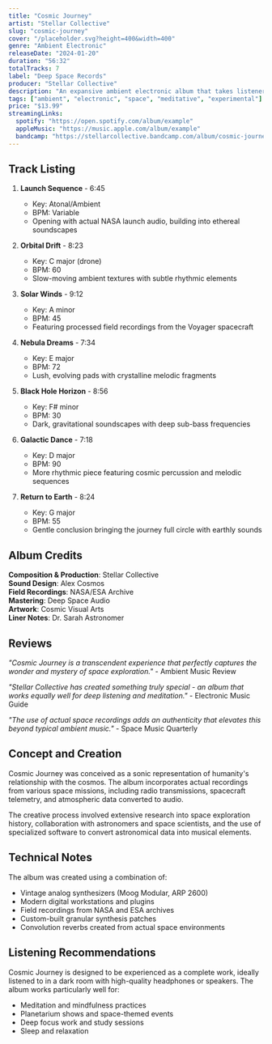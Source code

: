 ```yaml
---
title: "Cosmic Journey"
artist: "Stellar Collective"
slug: "cosmic-journey"
cover: "/placeholder.svg?height=400&width=400"
genre: "Ambient Electronic"
releaseDate: "2024-01-20"
duration: "56:32"
totalTracks: 7
label: "Deep Space Records"
producer: "Stellar Collective"
description: "An expansive ambient electronic album that takes listeners on a journey through the cosmos. Featuring field recordings from space missions, synthesized soundscapes, and meditative compositions."
tags: ["ambient", "electronic", "space", "meditative", "experimental"]
price: "$13.99"
streamingLinks:
  spotify: "https://open.spotify.com/album/example"
  appleMusic: "https://music.apple.com/album/example"
  bandcamp: "https://stellarcollective.bandcamp.com/album/cosmic-journey"
---
```


## Track Listing

1. **Launch Sequence** - 6:45
   - Key: Atonal/Ambient
   - BPM: Variable
   - Opening with actual NASA launch audio, building into ethereal soundscapes

2. **Orbital Drift** - 8:23
   - Key: C major (drone)
   - BPM: 60
   - Slow-moving ambient textures with subtle rhythmic elements

3. **Solar Winds** - 9:12
   - Key: A minor
   - BPM: 45
   - Featuring processed field recordings from the Voyager spacecraft

4. **Nebula Dreams** - 7:34
   - Key: E major
   - BPM: 72
   - Lush, evolving pads with crystalline melodic fragments

5. **Black Hole Horizon** - 8:56
   - Key: F# minor
   - BPM: 30
   - Dark, gravitational soundscapes with deep sub-bass frequencies

6. **Galactic Dance** - 7:18
   - Key: D major
   - BPM: 90
   - More rhythmic piece featuring cosmic percussion and melodic sequences

7. **Return to Earth** - 8:24
   - Key: G major
   - BPM: 55
   - Gentle conclusion bringing the journey full circle with earthly sounds

## Album Credits

**Composition & Production**: Stellar Collective  
**Sound Design**: Alex Cosmos  
**Field Recordings**: NASA/ESA Archive  
**Mastering**: Deep Space Audio  
**Artwork**: Cosmic Visual Arts  
**Liner Notes**: Dr. Sarah Astronomer

## Reviews

*"Cosmic Journey is a transcendent experience that perfectly captures the wonder and mystery of space exploration."* - Ambient Music Review

*"Stellar Collective has created something truly special - an album that works equally well for deep listening and meditation."* - Electronic Music Guide

*"The use of actual space recordings adds an authenticity that elevates this beyond typical ambient music."* - Space Music Quarterly

## Concept and Creation

Cosmic Journey was conceived as a sonic representation of humanity's relationship with the cosmos. The album incorporates actual recordings from various space missions, including radio transmissions, spacecraft telemetry, and atmospheric data converted to audio.

The creative process involved extensive research into space exploration history, collaboration with astronomers and space scientists, and the use of specialized software to convert astronomical data into musical elements.

## Technical Notes

The album was created using a combination of:
- Vintage analog synthesizers (Moog Modular, ARP 2600)
- Modern digital workstations and plugins
- Field recordings from NASA and ESA archives
- Custom-built granular synthesis patches
- Convolution reverbs created from actual space environments

## Listening Recommendations

Cosmic Journey is designed to be experienced as a complete work, ideally listened to in a dark room with high-quality headphones or speakers. The album works particularly well for:
- Meditation and mindfulness practices
- Planetarium shows and space-themed events
- Deep focus work and study sessions
- Sleep and relaxation
